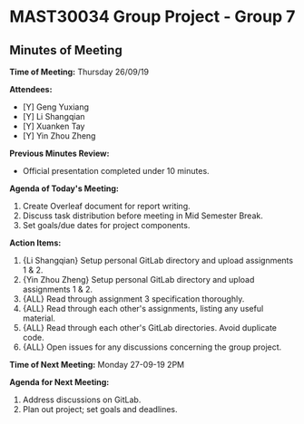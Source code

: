 # MAST30034 Group Project - Group 7
## Minutes of Meeting
**Time of Meeting:** Thursday 26/09/19

**Attendees:**
* [Y] Geng Yuxiang      
* [Y] Li Shangqian      
* [Y] Xuanken Tay       
* [Y] Yin Zhou Zheng

**Previous Minutes Review:**
* Official presentation completed under 10 minutes.

**Agenda of Today's Meeting:**
1.  Create Overleaf document for report writing.
2.  Discuss task distribution before meeting in Mid Semester Break.
3.  Set goals/due dates for project components.

**Action Items:**
1.  {Li Shangqian} Setup personal GitLab directory and upload assignments 1 & 2.
2.  {Yin Zhou Zheng} Setup personal GitLab directory and upload assignments 1 & 2.
3.  {ALL} Read through assignment 3 specification thoroughly.
4.  {ALL} Read through each other's assignments, listing any useful material.
5.  {ALL} Read through each other's GitLab directories. Avoid duplicate code.
5.  {ALL} Open issues for any discussions concerning the group project.

**Time of Next Meeting:** Monday 27-09-19 2PM

**Agenda for Next Meeting:**
1. Address discussions on GitLab.
2. Plan out project; set goals and deadlines.